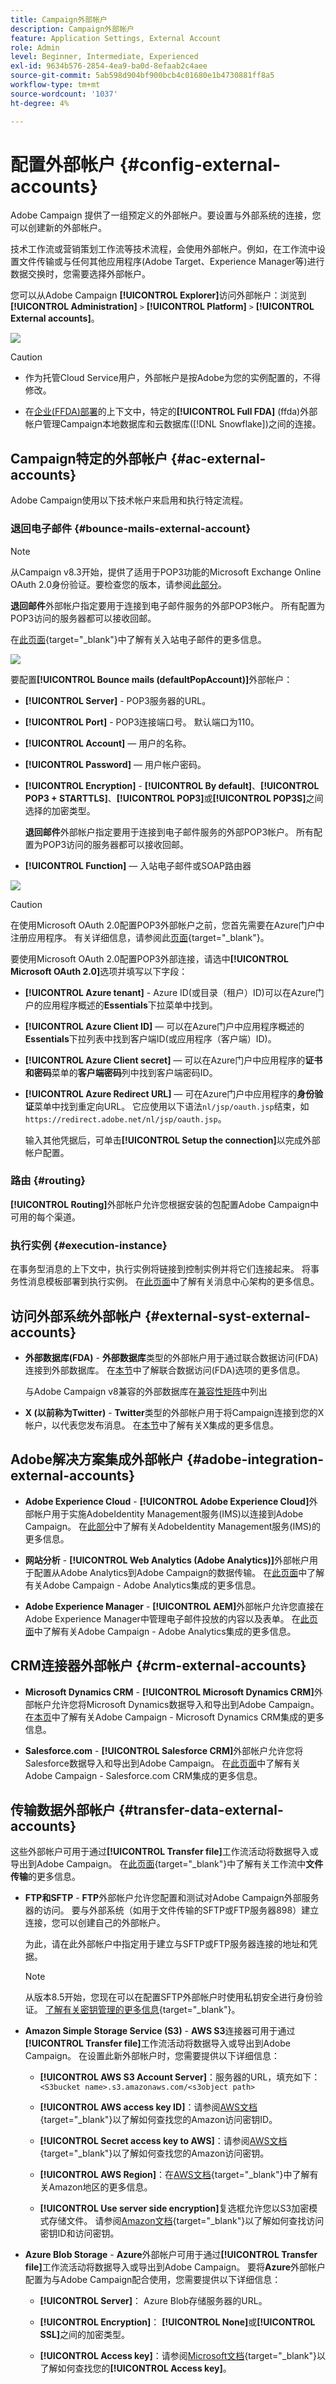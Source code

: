 ```yaml
---
title: Campaign外部帐户
description: Campaign外部帐户
feature: Application Settings, External Account
role: Admin
level: Beginner, Intermediate, Experienced
exl-id: 9634b576-2854-4ea9-ba0d-8efaab2c4aee
source-git-commit: 5ab598d904bf900bcb4c01680e1b4730881ff8a5
workflow-type: tm+mt
source-wordcount: '1037'
ht-degree: 4%

---
```



# 配置外部帐户 {#config-external-accounts}

Adobe Campaign 提供了一组预定义的外部帐户。要设置与外部系统的连接，您可以创建新的外部帐户。

技术工作流或营销策划工作流等技术流程，会使用外部帐户。例如，在工作流中设置文件传输或与任何其他应用程序(Adobe Target、Experience Manager等)进行数据交换时，您需要选择外部帐户。

您可以从Adobe Campaign **[!UICONTROL Explorer]**&#x200B;访问外部帐户：浏览到&#x200B;**[!UICONTROL Administration]** `>` **[!UICONTROL Platform]** `>` **[!UICONTROL External accounts]**。

![](assets/external-accounts.png)


>[!CAUTION]
>
>* 作为托管Cloud Service用户，外部帐户是按Adobe为您的实例配置的，不得修改。
>
>* 在[企业(FFDA)部署](../architecture/enterprise-deployment.md)的上下文中，特定的&#x200B;**[!UICONTROL Full FDA]** (ffda)外部帐户管理Campaign本地数据库和云数据库([!DNL Snowflake])之间的连接。
>

## Campaign特定的外部帐户 {#ac-external-accounts}

Adobe Campaign使用以下技术帐户来启用和执行特定流程。

### 退回电子邮件 {#bounce-mails-external-account}

>[!NOTE]
>
>从Campaign v8.3开始，提供了适用于POP3功能的Microsoft Exchange Online OAuth 2.0身份验证。要检查您的版本，请参阅[此部分](../start/compatibility-matrix.md#how-to-check-your-campaign-version-and-buildversion)。
>

**退回邮件**&#x200B;外部帐户指定要用于连接到电子邮件服务的外部POP3帐户。 所有配置为POP3访问的服务器都可以接收回邮。

在[此页面](https://experienceleague.adobe.com/docs/campaign/automation/workflows/wf-activities/event-activities/inbound-emails.html){target="_blank"}中了解有关入站电子邮件的更多信息。

![](assets/bounce_external_1.png)

要配置&#x200B;**[!UICONTROL Bounce mails (defaultPopAccount)]**&#x200B;外部帐户：

* **[!UICONTROL Server]** - POP3服务器的URL。

* **[!UICONTROL Port]** - POP3连接端口号。 默认端口为110。

* **[!UICONTROL Account]** — 用户的名称。

* **[!UICONTROL Password]** — 用户帐户密码。

* **[!UICONTROL Encryption]** - **[!UICONTROL By default]**、**[!UICONTROL POP3 + STARTTLS]**、**[!UICONTROL POP3]**&#x200B;或&#x200B;**[!UICONTROL POP3S]**&#x200B;之间选择的加密类型。

  **退回邮件**&#x200B;外部帐户指定要用于连接到电子邮件服务的外部POP3帐户。 所有配置为POP3访问的服务器都可以接收回邮。

* **[!UICONTROL Function]** — 入站电子邮件或SOAP路由器

![](assets/bounce_external_2.png)

>[!CAUTION]
>
>在使用Microsoft OAuth 2.0配置POP3外部帐户之前，您首先需要在Azure门户中注册应用程序。 有关详细信息，请参阅此[页面](https://docs.microsoft.com/en-us/azure/active-directory/develop/quickstart-register-app){target="_blank"}。
>

要使用Microsoft OAuth 2.0配置POP3外部连接，请选中&#x200B;**[!UICONTROL Microsoft OAuth 2.0]**&#x200B;选项并填写以下字段：

* **[!UICONTROL Azure tenant]** - Azure ID(或目录（租户）ID)可以在Azure门户的应用程序概述的&#x200B;**Essentials**&#x200B;下拉菜单中找到。

* **[!UICONTROL Azure Client ID]** — 可以在Azure门户中应用程序概述的&#x200B;**Essentials**&#x200B;下拉列表中找到客户端ID(或应用程序（客户端）ID)。

* **[!UICONTROL Azure Client secret]** — 可以在Azure门户中应用程序的&#x200B;**证书和密码**&#x200B;菜单的&#x200B;**客户端密码**&#x200B;列中找到客户端密码ID。

* **[!UICONTROL Azure Redirect URL]** — 可在Azure门户中应用程序的&#x200B;**身份验证**&#x200B;菜单中找到重定向URL。 它应使用以下语法`nl/jsp/oauth.jsp`结束，如`https://redirect.adobe.net/nl/jsp/oauth.jsp`。

  输入其他凭据后，可单击&#x200B;**[!UICONTROL Setup the connection]**&#x200B;以完成外部帐户配置。

### 路由 {#routing}

**[!UICONTROL Routing]**&#x200B;外部帐户允许您根据安装的包配置Adobe Campaign中可用的每个渠道。

### 执行实例 {#execution-instance}

在事务型消息的上下文中，执行实例将链接到控制实例并将它们连接起来。 将事务性消息模板部署到执行实例。 在[此页面](../architecture/architecture.md#transac-msg-archi)中了解有关消息中心架构的更多信息。

## 访问外部系统外部帐户 {#external-syst-external-accounts}

* **外部数据库(FDA)** - **外部数据库**&#x200B;类型的外部帐户用于通过联合数据访问(FDA)连接到外部数据库。 在[本节](../connect/fda.md)中了解联合数据访问(FDA)选项的更多信息。

  与Adobe Campaign v8兼容的外部数据库在[兼容性矩阵](../start/compatibility-matrix.md)中列出

* **X (以前称为Twitter)** - **Twitter**&#x200B;类型的外部帐户用于将Campaign连接到您的X帐户，以代表您发布消息。 在[本节](../connect/ac-tw.md)中了解有关X集成的更多信息。

## Adobe解决方案集成外部帐户 {#adobe-integration-external-accounts}

* **Adobe Experience Cloud** - **[!UICONTROL Adobe Experience Cloud]**&#x200B;外部帐户用于实施AdobeIdentity Management服务(IMS)以连接到Adobe Campaign。 在[此部分](../start/connect.md#logon-to-ac)中了解有关AdobeIdentity Management服务(IMS)的更多信息。

* **网站分析** - **[!UICONTROL Web Analytics (Adobe Analytics)]**&#x200B;外部帐户用于配置从Adobe Analytics到Adobe Campaign的数据传输。 在[此页面](../connect/ac-aa.md)中了解有关Adobe Campaign - Adobe Analytics集成的更多信息。

* **Adobe Experience Manager** - **[!UICONTROL AEM]**&#x200B;外部帐户允许您直接在Adobe Experience Manager中管理电子邮件投放的内容以及表单。 在[此页面](../connect/ac-aem.md)中了解有关Adobe Campaign - Adobe Analytics集成的更多信息。


## CRM连接器外部帐户 {#crm-external-accounts}

* **Microsoft Dynamics CRM** - **[!UICONTROL Microsoft Dynamics CRM]**&#x200B;外部帐户允许您将Microsoft Dynamics数据导入和导出到Adobe Campaign。 在[本页](../connect/ac-ms-dyn.md)中了解有关Adobe Campaign - Microsoft Dynamics CRM集成的更多信息。

* **Salesforce.com** - **[!UICONTROL Salesforce CRM]**&#x200B;外部帐户允许您将Salesforce数据导入和导出到Adobe Campaign。 在[此页面](../connect/ac-sfdc.md)中了解有关Adobe Campaign - Salesforce.com CRM集成的更多信息。

## 传输数据外部帐户 {#transfer-data-external-accounts}

这些外部帐户可用于通过&#x200B;**[!UICONTROL Transfer file]**&#x200B;工作流活动将数据导入或导出到Adobe Campaign。 在[此页面](https://experienceleague.adobe.com/docs/campaign/automation/workflows/wf-activities/event-activities/file-transfer.html){target="_blank"}中了解有关工作流中&#x200B;**文件传输**&#x200B;的更多信息。

* **FTP和SFTP** - **FTP**&#x200B;外部帐户允许您配置和测试对Adobe Campaign外部服务器的访问。 要与外部系统（如用于文件传输的SFTP或FTP服务器898）建立连接，您可以创建自己的外部帐户。

  为此，请在此外部帐户中指定用于建立与SFTP或FTP服务器连接的地址和凭据。

  >[!NOTE]
  >
  >从版本8.5开始，您现在可以在配置SFTP外部帐户时使用私钥安全进行身份验证。 [了解有关密钥管理的更多信息](https://experienceleague.adobe.com/docs/control-panel/using/sftp-management/key-management.html){target="_blank"}。

* **Amazon Simple Storage Service (S3)** - **AWS S3**&#x200B;连接器可用于通过&#x200B;**[!UICONTROL Transfer file]**&#x200B;工作流活动将数据导入或导出到Adobe Campaign。 在设置此新外部帐户时，您需要提供以下详细信息：

   * **[!UICONTROL AWS S3 Account Server]**：服务器的URL，填充如下：   `<S3bucket name>.s3.amazonaws.com/<s3object path>`

   * **[!UICONTROL AWS access key ID]**：请参阅[AWS文档](https://docs.aws.amazon.com/general/latest/gr/aws-sec-cred-types.html#access-keys-and-secret-access-keys){target="_blank"}以了解如何查找您的Amazon访问密钥ID。

   * **[!UICONTROL Secret access key to AWS]**：请参阅[AWS文档](https://aws.amazon.com/fr/blogs/security/wheres-my-secret-access-key/){target="_blank"}以了解如何查找您的Amazon访问密钥。

   * **[!UICONTROL AWS Region]**：在[AWS文档](https://aws.amazon.com/about-aws/global-infrastructure/regions_az/){target="_blank"}中了解有关Amazon地区的更多信息。

   * **[!UICONTROL Use server side encryption]**&#x200B;复选框允许您以S3加密模式存储文件。 请参阅[Amazon文档](https://docs.aws.amazon.com/general/latest/gr/aws-sec-cred-types.html#access-keys-and-secret-access-keys){target="_blank"}以了解如何查找访问密钥ID和访问密钥。

* **Azure Blob Storage** - **Azure**&#x200B;外部帐户可用于通过&#x200B;**[!UICONTROL Transfer file]**&#x200B;工作流活动将数据导入或导出到Adobe Campaign。 要将&#x200B;**Azure**&#x200B;外部帐户配置为与Adobe Campaign配合使用，您需要提供以下详细信息：

   * **[!UICONTROL Server]**： Azure Blob存储服务器的URL。

   * **[!UICONTROL Encryption]**： **[!UICONTROL None]**&#x200B;或&#x200B;**[!UICONTROL SSL]**&#x200B;之间的加密类型。

   * **[!UICONTROL Access key]**：请参阅[Microsoft文档](https://docs.microsoft.com/en-us/azure/storage/common/storage-account-keys-manage?tabs=azure-portal){target="_blank"}以了解如何查找您的&#x200B;**[!UICONTROL Access key]**。
